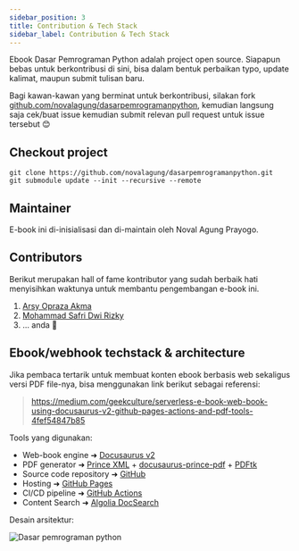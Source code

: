 ```yaml
---
sidebar_position: 3
title: Contribution & Tech Stack
sidebar_label: Contribution & Tech Stack
---
```


Ebook Dasar Pemrograman Python adalah project open source. Siapapun bebas untuk berkontribusi di sini, bisa dalam bentuk perbaikan typo, update kalimat, maupun submit tulisan baru.

Bagi kawan-kawan yang berminat untuk berkontribusi, silakan fork [github.com/novalagung/dasarpemrogramanpython](https://github.com/novalagung/dasarpemrogramanpython), kemudian langsung saja cek/buat issue kemudian submit relevan pull request untuk issue tersebut 😊

## Checkout project

```
git clone https://github.com/novalagung/dasarpemrogramanpython.git
git submodule update --init --recursive --remote
```

## Maintainer

E-book ini di-inisialisasi dan di-maintain oleh Noval Agung Prayogo.

## Contributors

Berikut merupakan hall of fame kontributor yang sudah berbaik hati menyisihkan waktunya untuk membantu pengembangan e-book ini.

1. [Arsy Opraza Akma](https://github.com/arasopraza)
1. [Mohammad Safri Dwi Rizky](https://github.com/safridwirizky)
1. ... anda 🚀

## Ebook/webhook techstack & architecture

Jika pembaca tertarik untuk membuat konten ebook berbasis web sekaligus versi PDF file-nya, bisa menggunakan link berikut sebagai referensi:

> https://medium.com/geekculture/serverless-e-book-web-book-using-docusaurus-v2-github-pages-actions-and-pdf-tools-4fef54847b85

Tools yang digunakan:

- Web-book engine ➜ [Docusaurus v2](https://docusaurus.io/)
- PDF generator ➜ [Prince XML](https://www.princexml.com/) + [docusaurus-prince-pdf](https://github.com/signcl/docusaurus-prince-pdf) + [PDFtk](https://www.pdflabs.com/tools/pdftk-the-pdf-toolkit/)
- Source code repository ➜ [GitHub](https://github.com/)
- Hosting ➜ [GitHub Pages](https://pages.github.com/)
- CI/CD pipeline ➜ [GitHub Actions](https://github.com/features/actions)
- Content Search ➜ [Algolia DocSearch](https://docsearch.algolia.com/)

Desain arsitektur:

![Dasar pemrograman python](https://raw.githubusercontent.com/novalagung/dasarpemrogramanrust/master/etc/base%20architecture.jpg)
